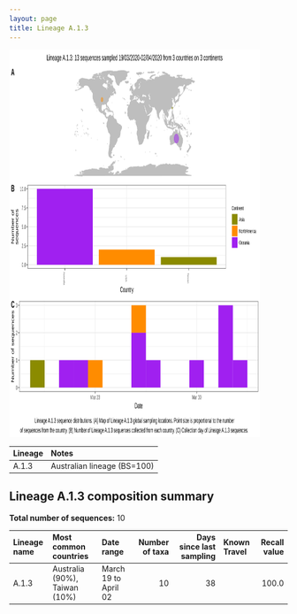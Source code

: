 ```yaml
---
layout: page
title: Lineage A.1.3
---
```




<img src="../assets/images/A.1.3.svg" alt="A.1.3 lineage summary figure" width="90%" height="700px" />


| Lineage | Notes |
|:-----|:-----|
| A.1.3 | Australian lineage (BS=100) |

<h2>Lineage A.1.3 composition summary </h2>

<strong>Total number of sequences:</strong> 10

| Lineage name | Most common countries | Date range | Number of taxa |  Days since last sampling | Known Travel | Recall value |
|:-----|:-----|:-------|-------:|-------:|:---------|--------:|
| A.1.3 | Australia (90%), Taiwan (10%) | March 19 to April 02 | 10 | 38 |  | 100.0 |
